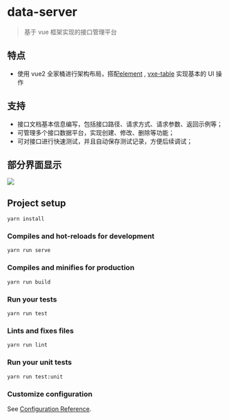 # data-server

> 基于 vue 框架实现的接口管理平台

## 特点

- 使用 vue2 全家桶进行架构布局，搭配[element](https://github.com/ElemeFE/element) , [vxe-table](https://github.com/x-extends/vxe-table) 实现基本的 UI 操作

## 支持

- 接口文档基本信息编写，包括接口路径、请求方式、请求参数、返回示例等；
- 可管理多个接口数据平台，实现创建、修改、删除等功能；
- 可对接口进行快速测试，并且自动保存测试记录，方便后续调试；

## 部分界面显示

![ ](https://raw.githubusercontent.com/dagou1992/img-folder/master/api-mange-index.png)

## Project setup

```
yarn install
```

### Compiles and hot-reloads for development

```
yarn run serve
```

### Compiles and minifies for production

```
yarn run build
```

### Run your tests

```
yarn run test
```

### Lints and fixes files

```
yarn run lint
```

### Run your unit tests

```
yarn run test:unit
```

### Customize configuration

See [Configuration Reference](https://cli.vuejs.org/config/).
